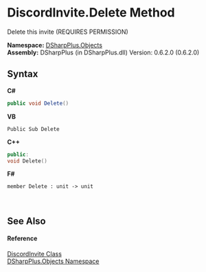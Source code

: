 # DiscordInvite.Delete Method 
 

Delete this invite (REQUIRES PERMISSION)

**Namespace:**&nbsp;<a href="b70db947-75ff-488f-5245-350c6ca1e522">DSharpPlus.Objects</a><br />**Assembly:**&nbsp;DSharpPlus (in DSharpPlus.dll) Version: 0.6.2.0 (0.6.2.0)

## Syntax

**C#**<br />
``` C#
public void Delete()
```

**VB**<br />
``` VB
Public Sub Delete
```

**C++**<br />
``` C++
public:
void Delete()
```

**F#**<br />
``` F#
member Delete : unit -> unit 

```

<br />

## See Also


#### Reference
<a href="6c6db59d-eb63-dd1c-2bfa-3030468d7a97">DiscordInvite Class</a><br /><a href="b70db947-75ff-488f-5245-350c6ca1e522">DSharpPlus.Objects Namespace</a><br />